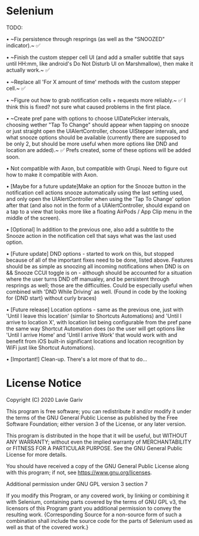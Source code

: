 # Selenium

TODO:

• ~Fix persistence through resprings (as well as the "SNOOZED" indicator).~ ✅

• ~Finish the custom stepper cell UI (and add a smaller subtitle that says until HH:mm, like android's Do Not Disturb UI on Marshmallow), then make it actually work.~ ✅

• ~Replace all 'For X amount of time' methods with the custom stepper cell.~ ✅

• ~Figure out how to grab notification cells + requests more reliably.~ ✅ I think this is fixed? not sure what caused problems in the first place.

• ~Create pref pane with options to choose UIDatePicker intervals, choosing wether "Tap To Change" should appear when tapping on snooze or just straight open the UIAlertController, choose UIStepper intervals, and what snooze options should be available (currently there are supposed to be only 2, but should be more useful when more options like DND and location are added).~ ✅ Prefs created, some of these options will be added soon.

• Not compatible with Axon, but compatible with Grupi. Need to figure out how to make it compatible with Axon.

• \[Maybe for a future update\]Make an option for the Snooze button in the notification cell actions snooze automatically using the last setting used, and only open the UIAlertController when using the 'Tap To Change' option after that (and also not in the form of a UIAlertController, should expand on a tap to a view that looks more like a floating AirPods / App Clip menu in the middle of the screen).

• \[Optional\] In addition to the previous one, also add a subtitle to the Snooze action in the notification cell that says what was the last used option.

• \[Future update\] DND options - started to work on this, but stopped because of all of the important fixes need to be done, listed above. Features should be as simple as snoozing all incoming notifications when DND is on && Snooze CCUI toggle is on - although should be accounted for a situation where the user turns DND off manualey, and be persistent through resprings as well; those are the difficulties. Could be especially useful when combined with 'DND While Driving' as well. (Found in code by the looking for {DND start} without curly braces)

• \[Future release\] Location options - same as the previous one, just with 'Until I leave this location' (similar to Shortcuts Automations) and 'Until I arrive to location X', with location list being configurable from the pref pane the same way Shortcut Automation does (so the user will get options like 'Until I arrive Home' and 'Until I arrive Work' that would work with and benefit from iOS built-in significant locations and location recognition by WiFi just like Shortcut Automations).

• \[Important!\] Clean-up. There's a lot more of that to do...

# License Notice

Copyright (C) 2020 Lavie Gariv

This program is free software; you can redistribute it and/or modify it under the terms of the GNU General Public License as published by the Free Software Foundation; either version 3 of the License, or any later version.

This program is distributed in the hope that it will be useful, but WITHOUT ANY WARRANTY; without even the implied warranty of MERCHANTABILITY or FITNESS FOR A PARTICULAR PURPOSE. See the GNU General Public License for more details.

You should have received a copy of the GNU General Public License along with this program; if not, see <https://www.gnu.org/licenses>.

Additional permission under GNU GPL version 3 section 7

If you modify this Program, or any covered work, by linking or combining it with Selenium, containing parts covered by the terms of GNU GPL v3, the licensors of this Program grant you additional permission to convey the resulting work. {Corresponding Source for a non-source form of such a combination shall include the source code for the parts of Selenium used as well as that of the covered work.}
